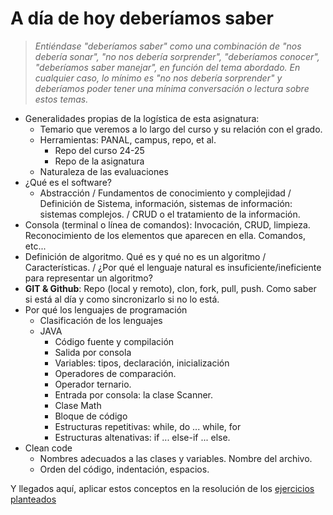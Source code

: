 # A día de hoy deberíamos saber

> *Entiéndase "deberíamos saber" como una combinación de "nos debería sonar", "no nos debería sorprender", "deberíamos conocer", "deberíamos saber manejar", en función del tema abordado. En cualquier caso, lo mínimo es "no nos debería sorprender" y deberíamos poder tener una mínima conversación o lectura sobre estos temas.*

- Generalidades propias de la logística de esta asignatura:
  - Temario que veremos a lo largo del curso y su relación con el grado.
  - Herramientas: PANAL, campus, repo, et al.
    - Repo del curso 24-25
    - Repo de la asignatura
  - Naturaleza de las evaluaciones
- ¿Qué es el software?
  - Abstracción / Fundamentos de conocimiento y complejidad / Definición de Sistema, información, sistemas de información: sistemas complejos. / CRUD o el tratamiento de la información.
- Consola (terminal o línea de comandos): Invocación, CRUD, limpieza. Reconocimiento de los elementos que aparecen en ella. Comandos, etc...
- Definición de algoritmo. Qué es y qué no es un algoritmo / Características. / ¿Por qué el lenguaje natural es insuficiente/ineficiente para representar un algoritmo?
- **GIT & Github**: Repo (local y remoto), clon, fork, pull, push. Como saber si está al día y como sincronizarlo si no lo está.
- Por qué los lenguajes de programación
  - Clasificación de los lenguajes
  - JAVA
    - Código fuente y compilación
    - Salida por consola
    - Variables: tipos, declaración, inicialización
    - Operadores de comparación.
    - Operador ternario.
    - Entrada por consola: la clase Scanner.
    - Clase Math
    - Bloque de código
    - Estructuras repetitivas: while, do ... while, for
    - Estructuras altenativas: if ... else-if ... else.
- Clean code
  - Nombres adecuados a las clases y variables. Nombre del archivo.
  - Orden del código, indentación, espacios.

Y llegados aquí, aplicar estos conceptos en la resolución de los [ejercicios planteados](/temario/ejercicios/README.md)
